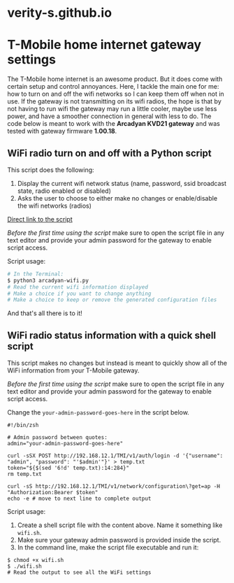 # verity-s.github.io

# T-Mobile home internet gateway settings

The T-Mobile home internet is an awesome product. But it does come with certain setup and control annoyances. Here, I tackle the main one for me: how to turn on and off the wifi networks so I can keep them off when not in use. If the gateway is not transmitting on its wifi radios, the hope is that by not having to run wifi the gateway may run a little cooler, maybe use less power, and have a smoother connection in general with less to do.
The code below is meant to work with the **Arcadyan KVD21 gateway** and was tested with gateway firmware **1.00.18**.

## WiFi radio turn on and off with a Python script

This script does the following:
1. Display the current wifi network status (name, password, ssid broadcast state, radio enabled or disabled)
2. Asks the user to choose to either make no changes or enable/disable the wifi networks (radios)

[Direct link to the script](https://github.com/verity-s/verity-s.github.io/blob/main/arcadyan-wifi.py)

_Before the first time using the script_ make sure to open the script file in any text editor and provide your admin password for the gateway to enable script access.

Script usage:

```sh
# In the Terminal:
$ python3 arcadyan-wifi.py
# Read the current wifi information displayed
# Make a choice if you want to change anything
# Make a choice to keep or remove the generated configuration files
```
And that's all there is to it!

## WiFi radio status information with a quick shell script

This script makes no changes but instead is meant to quickly show all of the WiFi information from your T-Mobile gateway.

_Before the first time using the script_ make sure to open the script file in any text editor and provide your admin password for the gateway to enable script access.

Change the `your-admin-password-goes-here` in the script below.
```
#!/bin/zsh

# Admin password between quotes:
admin="your-admin-password-goes-here"

curl -sSX POST http://192.168.12.1/TMI/v1/auth/login -d '{"username": "admin", "password": "'$admin'"}' > temp.txt
token="${$(sed '6!d' temp.txt):14:284}"
rm temp.txt

curl -sS http://192.168.12.1/TMI/v1/network/configuration\?get=ap -H "Authorization:Bearer $token"
echo -e # move to next line to complete output 
 ```

Script usage:
1. Create a shell script file with the content above. Name it something like `wifi.sh`.
2. Make sure your gateway admin password is provided inside the script.
3. In the command line, make the script file executable and run it:
```
$ chmod +x wifi.sh
$ ./wifi.sh
# Read the output to see all the WiFi settings
```
 

